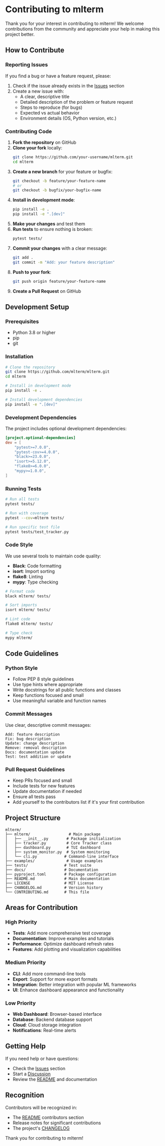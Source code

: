 # Contributing to mlterm

Thank you for your interest in contributing to mlterm! We welcome contributions from the community and appreciate your help in making this project better.

## How to Contribute

### Reporting Issues

If you find a bug or have a feature request, please:

1. Check if the issue already exists in the [Issues](https://github.com/mlterm/mlterm/issues) section
2. Create a new issue with:
   - A clear, descriptive title
   - Detailed description of the problem or feature request
   - Steps to reproduce (for bugs)
   - Expected vs actual behavior
   - Environment details (OS, Python version, etc.)

### Contributing Code

1. **Fork the repository** on GitHub
2. **Clone your fork** locally:
   ```bash
   git clone https://github.com/your-username/mlterm.git
   cd mlterm
   ```
3. **Create a new branch** for your feature or bugfix:
   ```bash
   git checkout -b feature/your-feature-name
   # or
   git checkout -b bugfix/your-bugfix-name
   ```
4. **Install in development mode**:
   ```bash
   pip install -e .
   pip install -e ".[dev]"
   ```
5. **Make your changes** and test them
6. **Run tests** to ensure nothing is broken:
   ```bash
   pytest tests/
   ```
7. **Commit your changes** with a clear message:
   ```bash
   git add .
   git commit -m "Add: your feature description"
   ```
8. **Push to your fork**:
   ```bash
   git push origin feature/your-feature-name
   ```
9. **Create a Pull Request** on GitHub

## Development Setup

### Prerequisites

- Python 3.8 or higher
- pip
- git

### Installation

```bash
# Clone the repository
git clone https://github.com/mlterm/mlterm.git
cd mlterm

# Install in development mode
pip install -e .

# Install development dependencies
pip install -e ".[dev]"
```

### Development Dependencies

The project includes optional development dependencies:

```toml
[project.optional-dependencies]
dev = [
    "pytest>=7.0.0",
    "pytest-cov>=4.0.0",
    "black>=23.0.0",
    "isort>=5.12.0",
    "flake8>=6.0.0",
    "mypy>=1.0.0",
]
```

### Running Tests

```bash
# Run all tests
pytest tests/

# Run with coverage
pytest --cov=mlterm tests/

# Run specific test file
pytest tests/test_tracker.py
```

### Code Style

We use several tools to maintain code quality:

- **Black**: Code formatting
- **isort**: Import sorting
- **flake8**: Linting
- **mypy**: Type checking

```bash
# Format code
black mlterm/ tests/

# Sort imports
isort mlterm/ tests/

# Lint code
flake8 mlterm/ tests/

# Type check
mypy mlterm/
```

## Code Guidelines

### Python Style

- Follow PEP 8 style guidelines
- Use type hints where appropriate
- Write docstrings for all public functions and classes
- Keep functions focused and small
- Use meaningful variable and function names

### Commit Messages

Use clear, descriptive commit messages:

```
Add: feature description
Fix: bug description
Update: change description
Remove: removal description
Docs: documentation update
Test: test addition or update
```

### Pull Request Guidelines

- Keep PRs focused and small
- Include tests for new features
- Update documentation if needed
- Ensure all tests pass
- Add yourself to the contributors list if it's your first contribution

## Project Structure

```
mlterm/
├── mlterm/                 # Main package
│   ├── __init__.py        # Package initialization
│   ├── tracker.py         # Core Tracker class
│   ├── dashboard.py       # TUI dashboard
│   ├── system_monitor.py  # System monitoring
│   └── cli.py            # Command-line interface
├── examples/              # Usage examples
├── tests/                # Test suite
├── docs/                 # Documentation
├── pyproject.toml        # Package configuration
├── README.md             # Main documentation
├── LICENSE               # MIT License
├── CHANGELOG.md          # Version history
└── CONTRIBUTING.md       # This file
```

## Areas for Contribution

### High Priority

- **Tests**: Add more comprehensive test coverage
- **Documentation**: Improve examples and tutorials
- **Performance**: Optimize dashboard refresh rates
- **Features**: Add plotting and visualization capabilities

### Medium Priority

- **CLI**: Add more command-line tools
- **Export**: Support for more export formats
- **Integration**: Better integration with popular ML frameworks
- **UI**: Enhance dashboard appearance and functionality

### Low Priority

- **Web Dashboard**: Browser-based interface
- **Database**: Backend database support
- **Cloud**: Cloud storage integration
- **Notifications**: Real-time alerts

## Getting Help

If you need help or have questions:

- Check the [Issues](https://github.com/mlterm/mlterm/issues) section
- Start a [Discussion](https://github.com/mlterm/mlterm/discussions)
- Review the [README](README.md) and documentation

## Recognition

Contributors will be recognized in:

- The [README](README.md) contributors section
- Release notes for significant contributions
- The project's [CHANGELOG](CHANGELOG.md)

Thank you for contributing to mlterm!
